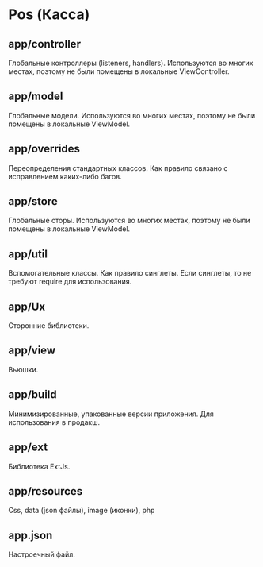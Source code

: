 # Pos (Касса)
## app/controller
Глобальные контроллеры (listeners, handlers). Используются во многих местах,
поэтому не были помещены в локальные ViewController.
## app/model
Глобальные модели. Используются во многих местах,
поэтому не были помещены в локальные ViewModel.
## app/overrides
Переопределения стандартных классов. Как правило связано с исправлением каких-либо
багов.
## app/store
Глобальные сторы. Используются во многих местах,
поэтому не были помещены в локальные ViewModel.
## app/util
Вспомогательные классы. Как правило синглеты. Если синглеты, то не требуют require
для использования.
## app/Ux
Сторонние библиотеки.
## app/view
Вьюшки.
## app/build
Минимизированные, упакованные версии приложения. Для использования в продакш.
## app/ext
Библиотека ExtJs.
## app/resources
Css, data (json файлы), image (иконки), php
## app.json
Настроечный файл.
